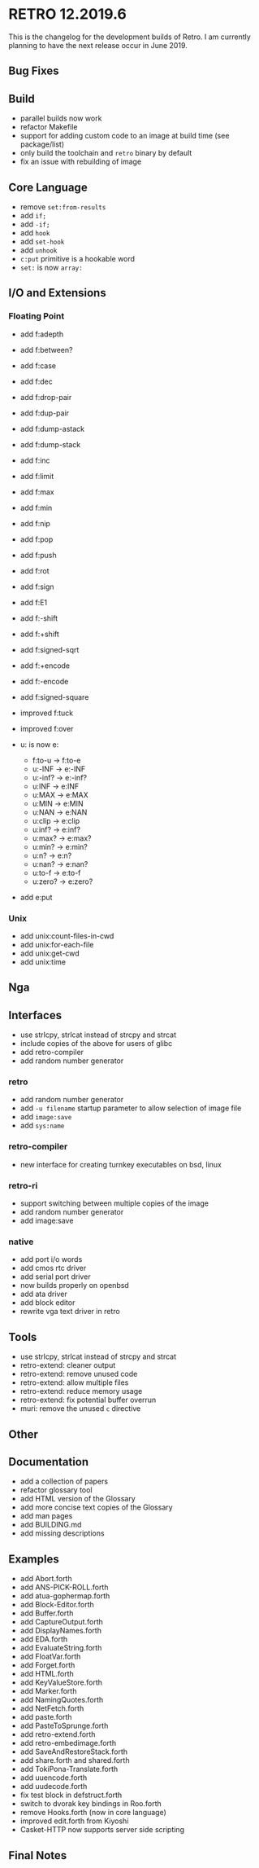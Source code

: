 # RETRO 12.2019.6

This is the changelog for the development builds of Retro.
I am currently planning to have the next release occur in
June 2019.

## Bug Fixes

## Build

- parallel builds now work
- refactor Makefile
- support for adding custom code to an image at build
  time (see package/list)
- only build the toolchain and `retro` binary by default
- fix an issue with rebuilding of image

## Core Language

- remove `set:from-results`
- add `if;`
- add `-if;`
- add `hook`
- add `set-hook`
- add `unhook`
- `c:put` primitive is a hookable word
- `set:` is now `array:`

## I/O and Extensions

### Floating Point

- add f:adepth
- add f:between?
- add f:case
- add f:dec
- add f:drop-pair
- add f:dup-pair
- add f:dump-astack
- add f:dump-stack
- add f:inc
- add f:limit
- add f:max
- add f:min
- add f:nip
- add f:pop
- add f:push
- add f:rot
- add f:sign
- add f:E1
- add f:-shift
- add f:+shift
- add f:signed-sqrt
- add f:+encode
- add f:-encode
- add f:signed-square
- improved f:tuck
- improved f:over
- u: is now e:

  - f:to-u     ->  f:to-e
  - u:-INF     ->  e:-INF
  - u:-inf?    ->  e:-inf?
  - u:INF      ->  e:INF
  - u:MAX      ->  e:MAX
  - u:MIN      ->  e:MIN
  - u:NAN      ->  e:NAN
  - u:clip     ->  e:clip
  - u:inf?     ->  e:inf?
  - u:max?     ->  e:max?
  - u:min?     ->  e:min?
  - u:n?       ->  e:n?
  - u:nan?     ->  e:nan?
  - u:to-f     ->  e:to-f
  - u:zero?    ->  e:zero?

- add e:put
 
### Unix

- add unix:count-files-in-cwd
- add unix:for-each-file
- add unix:get-cwd
- add unix:time

## Nga

## Interfaces

- use strlcpy, strlcat instead of strcpy and strcat
- include copies of the above for users of glibc
- add retro-compiler
- add random number generator

### retro

- add random number generator
- add `-u filename` startup parameter to allow selection of
  image file
- add `image:save`
- add `sys:name`

### retro-compiler

- new interface for creating turnkey executables on bsd, linux

### retro-ri

- support switching between multiple copies of the image
- add random number generator
- add image:save

### native

- add port i/o words
- add cmos rtc driver
- add serial port driver
- now builds properly on openbsd
- add ata driver
- add block editor
- rewrite vga text driver in retro

## Tools

- use strlcpy, strlcat instead of strcpy and strcat
- retro-extend: cleaner output
- retro-extend: remove unused code
- retro-extend: allow multiple files
- retro-extend: reduce memory usage
- retro-extend: fix potential buffer overrun
- muri: remove the unused `c` directive

## Other

## Documentation

- add a collection of papers
- refactor glossary tool
- add HTML version of the Glossary
- add more concise text copies of the Glossary
- add man pages
- add BUILDING.md
- add missing descriptions

## Examples

- add Abort.forth
- add ANS-PICK-ROLL.forth
- add atua-gophermap.forth
- add Block-Editor.forth
- add Buffer.forth
- add CaptureOutput.forth
- add DisplayNames.forth
- add EDA.forth
- add EvaluateString.forth
- add FloatVar.forth
- add Forget.forth
- add HTML.forth
- add KeyValueStore.forth
- add Marker.forth
- add NamingQuotes.forth
- add NetFetch.forth
- add paste.forth
- add PasteToSprunge.forth
- add retro-extend.forth
- add retro-embedimage.forth
- add SaveAndRestoreStack.forth
- add share.forth and shared.forth
- add TokiPona-Translate.forth
- add uuencode.forth
- add uudecode.forth
- fix test block in defstruct.forth
- switch to dvorak key bindings in Roo.forth
- remove Hooks.forth (now in core language)
- improved edit.forth from Kiyoshi
- Casket-HTTP now supports server side scripting

## Final Notes
